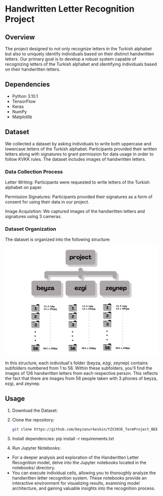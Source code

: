# Handwritten Letter Recognition Project

## Overview

The project designed to not only recognize letters in the Turkish alphabet but also to uniquely identify individuals based on their distinct handwritten letters. Our primary goal is to develop a robust system capable of recognizing letters of the Turkish alphabet and identifying individuals based on their handwritten letters. 

## Dependencies

- Python 3.10.1
- TensorFlow
- Keras
- NumPy
- Matplotlib

## Dataset
We collected a dataset by asking individuals to write both uppercase and lowercase letters of the Turkish alphabet. Participants provided their written letters along with signatures to grant permission for data usage in order to follow KVKK rules. The dataset includes images of handwritten letters.
### Data Collection Process
Letter Writing: Participants were requested to write letters of the Turkish alphabet on paper.

Permission Signatures: Participants provided their signatures as a form of consent for using their data in our project.

Image Acquisition: We captured images of the handwritten letters and signatures using 3 cameras.

### Dataset Organization

The dataset is organized into the following structure:

![](dataset1.png)


In this structure, each individual's folder (beyza, ezgi, zeynep) contains subfolders numbered from 1 to 56. Within these subfolders, you'll find the images of 126 handwritten letters from each respective person. This reflects the fact that there are images from 56 people taken with 3 phones of beyza, ezgi, and zeynep.

## Usage
1. Download the Dataset:
   
3. Clone the repository:
   ```bash
   git clone https://github.com/beyzanurkeskin/YZV303E_TermProject_BEEB.git
   ```
4. Install dependencies:
   pip install -r requirements.txt
   
5. Run Jupyter Notebooks:
  * For a deeper analysis and exploration of the Handwritten Letter Recognition model, delve into the Jupyter notebooks located in the notebooks/ directory.
  * You can execute individual cells, allowing you to thoroughly analyze the handwritten letter recognition system. These notebooks provide an interactive environment for visualizing results, examining model architecture, and gaining valuable insights into the recognition process.

